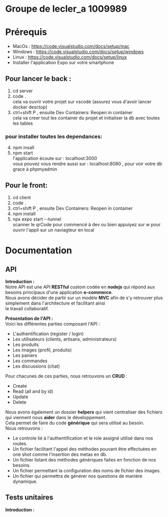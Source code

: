 # Groupe de lecler_a 1009989

# Prérequis

- MacOs : https://code.visualstudio.com/docs/setup/mac
- Windows : https://code.visualstudio.com/docs/setup/windows
- Linux : https://code.visualstudio.com/docs/setup/linux
- Installer l'application Expo sur votre smartphone

## Pour lancer le back :

1. cd server
2. code .  
   cela va ouvrir votre projet sur vscode (assurez vous d'avoir lancer docker desctop)
3. ctrl+shift P , ensuite Dev Containers: Reopen in container  
   cela va creer tout les container du projet et initialiser la db avec toutes les tables

### pour installer toutes les dependances:

4. npm insall  
5. npm start  
   l'application écoute sur : localhost:3000  
   vous pouvez vous rendre aussi sur : localhost:8080 , pour voir votre db grace à phpmyadmin

## Pour le front:

1. cd client
2. code .
3. ctrl+shift P , ensuite Dev Containers: Reopen in container
4. npm install
5. npx expo start --tunnel  
   scanner le qrCode pour commencé à dev ou bien appuiyez sur w pour ouvrir l'appli sur un naviagteur en local  

# Documentation 

## API

**Introduction :**  
Notre API est une API **RESTful** custom codée en **nodejs** qui répond aux besoins principaux d'une application **e-commerce**.  
Nous avons décider de partir sur un modèle **MVC** afin de s'y retrouver plus simplement dans l'architecture et facilitant ainsi  
le travail collaboratif.  

**Présentation de l'API :**  
Voici les différentes parties composant l'API :
- L'authentification (register / login)
- Les utilisateurs (clients, artisans, administrateurs)
- Les produits
- Les images (profil, produits)
- Les paniers
- Les commandes
- Les discussions (chat)
  
Pour chacunes de ces parties, nous retrouvons un  **CRUD** :  
- Create
- Read (all and by id)
- Update
- Delete
  
Nous avons également un dossier **helpers** qui vient centraliser des fichiers qui viennent nous **aider** dans le développement.  
Cela permet de faire du code **générique** qui sera utilisé au besoin.  
Nous retrouvons :  
- Le controle lié à l'authentification et le role assigné utilisé dans nos routes.
- Un fichier facilitant l'appel des méthodes pouvant être effectuées en one shot comme l'insertion des metas en db.
- Un fichier listant des méthodes génériques faites en fonction de nos besoins.
- Un fichier permettant la configuration des noms de fichier des images.
- Un fichier qui permettra de générer nos questions de manière dynamique.
  
## Tests unitaires
  
**Introduction :**  


